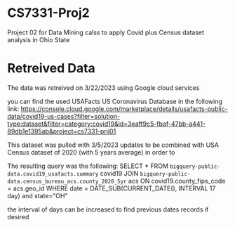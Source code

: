 # CS7331-Proj2
Project 02 for Data Mining calss to apply Covid plus Census dataset analysis in Ohio State

# Retreived Data
The data was retreived on 3/22/2023 using Google cloud services

you can find the used USAFacts US Coronavirus Database in the following link:
https://console.cloud.google.com/marketplace/details/usafacts-public-data/covid19-us-cases?filter=solution-type:dataset&filter=category:covid19&id=3eaff9c5-fbaf-47bb-a441-89db1e1395ab&project=cs7331-prij01

This dataset was pulled with 3/5/2023 updates to be combined with USA Census dataset of 2020 (with 5 years average) in order to 

The resulting query was the following:
SELECT *
FROM `bigquery-public-data.covid19_usafacts.summary` covid19
JOIN `bigquery-public-data.census_bureau_acs.county_2020_5yr` acs
ON covid19.county_fips_code = acs.geo_id
WHERE date = DATE_SUB(CURRENT_DATE(), INTERVAL 17 day) and state="OH"

the interval of days can be increased to find previous dates records if desired

